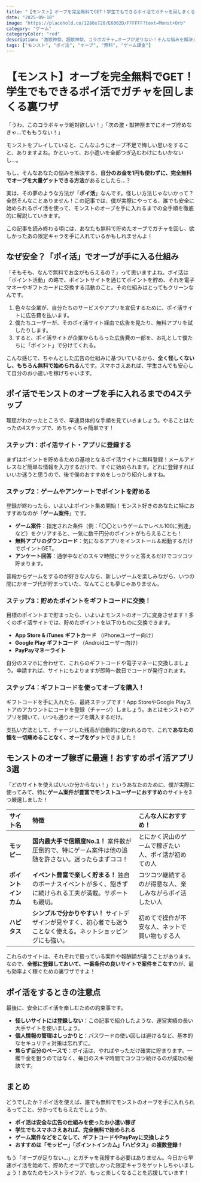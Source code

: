 ```yaml
---
title: "【モンスト】オーブを完全無料でGET！学生でもできるポイ活でガチャを回しまくる裏ワザ"
date: "2025-09-18"
image: "https://placehold.co/1280x720/E6002D/FFFFFF?text=Monst+Orb"
category: "ゲーム"
categoryColor: "red"
description: "激獣神祭、超獣神祭、コラボガチャ…オーブが足りない！そんな悩みを解決します。お小遣いを一切使わず、完全無料でオーブを手に入れる「ポイ活」の具体的な方法を、学生さんにも分かりやすく徹底解説！"
tags: ["モンスト", "ポイ活", "オーブ", "無料", "ゲーム課金"]
---
```


# 【モンスト】オーブを完全無料でGET！学生でもできるポイ活でガチャを回しまくる裏ワザ

「うわ、このコラボキャラ絶対欲しい！」「次の激・獣神祭までにオーブ貯めなきゃ…でももうない！」

モンストをプレイしていると、こんなふうにオーブ不足で悔しい思いをすること、ありますよね。かといって、お小遣いを全部つぎ込むわけにもいかないし…。

もし、そんなあなたの悩みを解決する、**自分のお金を1円も使わずに、完全無料でオーブを大量ゲットできる方法**があるとしたら…？

実は、その夢のような方法が「**ポイ活**」なんです。怪しい方法じゃないかって？全然そんなことありません！この記事では、僕が実際にやってる、誰でも安全に始められるポイ活を使って、モンストのオーブを手に入れるまでの全手順を徹底的に解説していきます。

この記事を読み終わる頃には、あなたも無料で貯めたオーブでガチャを回し、欲しかったあの限定キャラを手に入れているかもしれませんよ！

## なぜ安全？「ポイ活」でオーブが手に入る仕組み

「そもそも、なんで無料でお金がもらえるの？」って思いますよね。ポイ活は「ポイント活動」の略で、ポイントサイトを通じてポイントを貯め、それを電子マネーやギフトカードに交換する活動のこと。その仕組みはとってもクリーンなんです。

1.  色々な企業が、自分たちのサービスやアプリを宣伝するために、ポイ活サイトに広告費を払います。
2.  僕たちユーザーが、そのポイ活サイト経由で広告を見たり、無料アプリを試したりします。
3.  すると、ポイ活サイトが企業からもらった広告費の一部を、お礼として僕たちに「ポイント」で分けてくれる。

こんな感じで、ちゃんとした広告の仕組みに基づいているから、**全く怪しくないし、もちろん無料で始められる**んです。スマホさえあれば、学生さんでも安心して自分のお小遣いを稼げちゃいます。

## ポイ活でモンストのオーブを手に入れるまでの4ステップ

理屈がわかったところで、早速具体的な手順を見ていきましょう。やることはたったの4ステップで、めちゃくちゃ簡単です！

### ステップ1：ポイ活サイト・アプリに登録する

まずはポイントを貯めるための基地となるポイ活サイトに無料登録！メールアドレスなど簡単な情報を入力するだけで、すぐに始められます。どれに登録すればいいか迷うと思うので、後で僕のおすすめをしっかり紹介しますね。

### ステップ2：ゲームやアンケートでポイントを貯める

登録が終わったら、いよいよポイント集め開始！モンスト好きのあなたに特におすすめなのが「**ゲーム案件**」です。

* **ゲーム案件**：指定された条件（例：「〇〇というゲームでレベル100に到達」など）をクリアすると、一気に数千円分のポイントがもらえることも！
* **無料アプリのダウンロード**：気になるアプリをインストール＆起動するだけでポイントGET。
* **アンケート回答**：通学中などのスキマ時間にサクッと答えるだけでコツコツ貯まります。

普段からゲームをするのが好きな人なら、新しいゲームを楽しみながら、いつの間にかオーブ代が貯まっていた、なんてことも夢じゃありません。

### ステップ3：貯めたポイントをギフトコードに交換！

目標のポイントまで貯まったら、いよいよモンストのオーブに変身させます！多くのポイ活サイトでは、貯めたポイントを以下のものに交換できます。

* **App Store & iTunes ギフトカード** （iPhoneユーザー向け）
* **Google Play ギフトコード** （Androidユーザー向け）
* **PayPayマネーライト**

自分のスマホに合わせて、これらのギフトコードや電子マネーに交換しましょう。申請すれば、サイトにもよりますが即時〜数日でコードが発行されます。

### ステップ4：ギフトコードを使ってオーブを購入！

ギフトコードを手に入れたら、最終ステップです！App StoreやGoogle Playストアのアカウントにコードを登録（チャージ）しましょう。あとはモンストのアプリを開いて、いつも通りオーブを購入するだけ。

支払い方法として、チャージした残高が自動的に使われるので、これで**あなたの懐を一切痛めることなく、オーブをゲット**できました！

## モンストのオーブ稼ぎに最適！おすすめポイ活アプリ3選

「どのサイトを使えばいいか分からない！」というあなたのために、僕が実際に使ってみて、特に**ゲーム案件が豊富でモンストユーザーにおすすめ**のサイトを3つ厳選しました！

| サイト名 | 特徴 | こんな人におすすめ！ |
| :--- | :--- | :--- |
| **モッピー** | **国内最大手で信頼度No.1！** 案件数が圧倒的で、特にゲーム案件は他の追随を許さない。迷ったらまずココ！ | とにかく沢山のゲームで稼ぎたい人、ポイ活が初めての人 |
| **ポイントインカム** | **イベント豊富で楽しく貯まる！** 独自のボーナスイベントが多く、飽きずに続けられる工夫が満載。サポートも親切。 | コツコツ継続するのが得意な人、楽しみながらポイ活したい人 |
| **ハピタス** | **シンプルで分かりやすい！** サイトデザインが見やすく、初心者でも迷うことなく使える。ネットショッピングにも強い。 | 初めてで操作が不安な人、ネットで買い物もする人 |

これらのサイトは、それぞれで扱っている案件や報酬額が違うことがあります。なので、**全部に登録しておいて、一番条件の良いサイトで案件をこなす**のが、最も効率よく稼ぐための裏ワザですよ！

## ポイ活をするときの注意点

最後に、安全にポイ活を楽しむための約束事です。

* **怪しいサイトには登録しない**：この記事で紹介したような、運営実績の長い大手サイトを使いましょう。
* **個人情報の管理はしっかりと**：パスワードの使い回しは避けるなど、基本的なセキュリティ対策は忘れずに。
* **焦らず自分のペースで**：ポイ活は、やればやっただけ確実に貯まります。一攫千金を狙うのではなく、毎日のスキマ時間でコツコツ続けるのが成功の秘訣です。

## まとめ

どうでしたか？ポイ活を使えば、誰でも無料でモンストのオーブを手に入れられるってこと、分かってもらえたでしょうか。

* **ポイ活は安全な広告の仕組みを使ったお小遣い稼ぎ**
* **学生でもスマホさえあれば、完全無料で始められる**
* **ゲーム案件などをこなして、ギフトコードやPayPayに交換しよう**
* **おすすめは「モッピー」「ポイントインカム」「ハピタス」の複数登録！**

もう「オーブが足りない…」とガチャを我慢する必要はありません。今日から早速ポイ活を始めて、貯めたオーブで欲しかった限定キャラをゲットしちゃいましょう！あなたのモンストライフが、もっと楽しくなることを応援しています！
